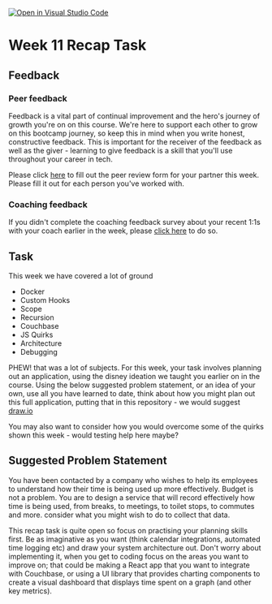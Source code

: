[![Open in Visual Studio Code](https://classroom.github.com/assets/open-in-vscode-f059dc9a6f8d3a56e377f745f24479a46679e63a5d9fe6f495e02850cd0d8118.svg)](https://classroom.github.com/online_ide?assignment_repo_id=6916779&assignment_repo_type=AssignmentRepo)
# Week 11 Recap Task

## Feedback

### Peer feedback

Feedback is a vital part of continual improvement and the hero's journey of growth you're on on this course. We're here to support each other to grow on this bootcamp journey, so keep this in mind when you write honest, constructive feedback. This is important for the receiver of the feedback as well as the giver - learning to give feedback is a skill that you'll use throughout your career in tech.

Please click [here](https://forms.gle/BJWLNvSgKsp9rkbF8) to fill out the peer review form for your partner this week. Please fill it out for each person you've worked with.

### Coaching feedback

If you didn't complete the coaching feedback survey about your recent 1:1s with your coach earlier in the week, please [click here](https://forms.gle/rwcyW9bTbVqX4nNz6) to do so.

## Task

This week we have covered a lot of ground

- Docker
- Custom Hooks
- Scope
- Recursion
- Couchbase
- JS Quirks
- Architecture
- Debugging

PHEW! that was a lot of subjects.  For this week, your task involves planning out an application, using the disney ideation we taught you earlier on in the course.  Using the below suggested problem statement, or an idea of your own, use all you have learned to date, think about how you might plan out this full application, putting that in this repository - we would suggest [draw.io](draw.io)

You may also want to consider how you would overcome some of the quirks shown this week - would testing help here maybe?

## Suggested Problem Statement

You have been contacted by a company who wishes to help its employees to understand how their time is being used up more effectively.  Budget is not a problem. You are to design a service that will record effectively how time is being used, from breaks, to meetings, to toilet stops, to commutes and more.  consider what you might wish to do to collect that data.

This recap task is quite open so focus on practising your planning skills first. Be as imaginative as you want (think calendar integrations, automated time logging etc) and draw your system architecture out. Don't worry about implementing it, when you get to coding focus on the areas you want to improve on; that could be making a React app that you want to integrate with Couchbase, or using a UI library that provides charting components to create a visual dashboard that displays time spent on a graph (and other key metrics).
